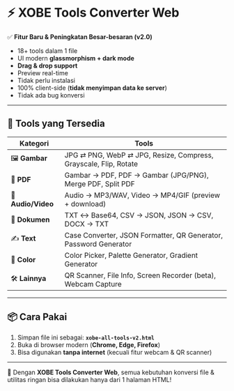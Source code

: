 # ⚡ XOBE Tools Converter Web  

✅ **Fitur Baru & Peningkatan Besar-besaran (v2.0)**  
- 18+ tools dalam 1 file  
- UI modern **glassmorphism + dark mode**  
- **Drag & drop support**  
- Preview real-time  
- Tidak perlu instalasi  
- 100% client-side (**tidak menyimpan data ke server**)  
- Tidak ada bug konversi  

---

## 📁 Tools yang Tersedia  

| **Kategori**  | **Tools** |
|---------------|-----------|
| 🖼️ **Gambar** | JPG ⇄ PNG, WebP ⇄ JPG, Resize, Compress, Grayscale, Flip, Rotate |
| 📄 **PDF**    | Gambar → PDF, PDF → Gambar (JPG/PNG), Merge PDF, Split PDF |
| 🎵 **Audio/Video** | Audio → MP3/WAV, Video → MP4/GIF (preview + download) |
| 📑 **Dokumen** | TXT ↔ Base64, CSV → JSON, JSON → CSV, DOCX → TXT |
| ✍️ **Text**   | Case Converter, JSON Formatter, QR Generator, Password Generator |
| 🎨 **Color**  | Color Picker, Palette Generator, Gradient Generator |
| 🛠️ **Lainnya** | QR Scanner, File Info, Screen Recorder (beta), Webcam Capture |

---

## 📦 Cara Pakai  
1. Simpan file ini sebagai: **`xobe-all-tools-v2.html`**  
2. Buka di browser modern (**Chrome, Edge, Firefox**)  
3. Bisa digunakan **tanpa internet** (kecuali fitur webcam & QR scanner)  

---

🚀 Dengan **XOBE Tools Converter Web**, semua kebutuhan konversi file & utilitas ringan bisa dilakukan hanya dari 1 halaman HTML!
